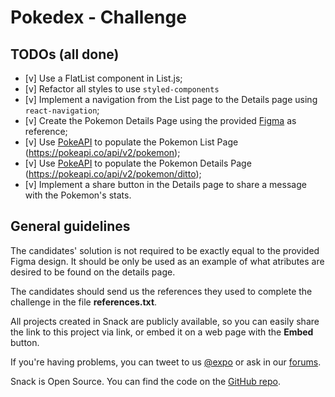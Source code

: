 # Pokedex - Challenge

## TODOs (all done)

- [v] Use a FlatList component in List.js;
- [v] Refactor all styles to use `styled-components`
- [v] Implement a navigation from the List page to the Details page using `react-navigation`;
- [v] Create the Pokemon Details Page using the provided [Figma](https://www.figma.com/file/m7h8wWZO3u6qCC3Edw1BGU/taqchallenge-(Copy)?node-id=0%3A1) as reference;
- [v] Use [PokeAPI](https://pokeapi.co/) to populate the Pokemon List Page (https://pokeapi.co/api/v2/pokemon);
- [v] Use  [PokeAPI](https://pokeapi.co/) to populate the Pokemon Details Page (https://pokeapi.co/api/v2/pokemon/ditto);
- [v] Implement a share button in the Details page to share a message with the Pokemon's stats.

## General guidelines

The candidates' solution is not required to be exactly equal to the provided Figma design. It should be only be used as an example of what atributes are desired to be found on the details page.

The candidates should send us the references they used to complete the challenge in the file **references.txt**.


All projects created in Snack are publicly available, so you can easily share the link to this project via link, or embed it on a web page with the **Embed** button.

If you're having problems, you can tweet to us [@expo](https://twitter.com/expo) or ask in our [forums](https://forums.expo.io).

Snack is Open Source. You can find the code on the [GitHub repo](https://github.com/expo/snack-web).
